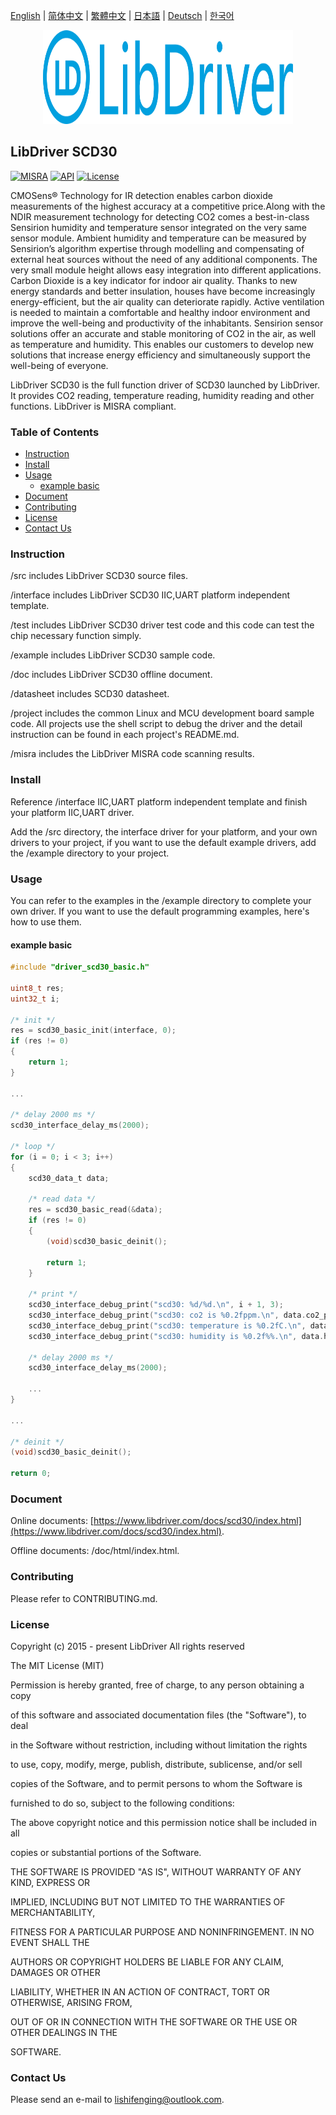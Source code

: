 [English](/README.md) | [ 简体中文](/README_zh-Hans.md) | [繁體中文](/README_zh-Hant.md) | [日本語](/README_ja.md) | [Deutsch](/README_de.md) | [한국어](/README_ko.md)

<div align=center>
<img src="/doc/image/logo.svg" width="400" height="150"/>
</div>

## LibDriver SCD30

[![MISRA](https://img.shields.io/badge/misra-compliant-brightgreen.svg)](/misra/README.md) [![API](https://img.shields.io/badge/api-reference-blue.svg)](https://www.libdriver.com/docs/scd30/index.html) [![License](https://img.shields.io/badge/license-MIT-brightgreen.svg)](/LICENSE)

CMOSens® Technology for IR detection enables carbon dioxide measurements of the highest accuracy at a competitive price.Along with the NDIR measurement technology for detecting CO2 comes a best-in-class Sensirion humidity and temperature sensor integrated on the very same sensor module. Ambient humidity and temperature can be measured by Sensirion’s algorithm expertise through modelling and compensating of external heat sources without the need of any additional components. The very small module height allows easy integration into different applications. Carbon Dioxide is a key indicator for indoor air quality. Thanks to new energy standards and better insulation, houses have become increasingly energy-efficient, but the air quality can deteriorate rapidly. Active ventilation is needed to maintain a comfortable and healthy indoor environment and improve the well-being and productivity of the inhabitants. Sensirion sensor solutions offer an accurate and stable monitoring of CO2 in the air, as well as temperature and humidity. This enables our customers to develop new solutions that increase energy efficiency and simultaneously support the well-being of everyone.

LibDriver SCD30 is the full function driver of SCD30 launched by LibDriver. It provides CO2 reading, temperature reading, humidity reading and other functions. LibDriver is MISRA compliant.

### Table of Contents

  - [Instruction](#Instruction)
  - [Install](#Install)
  - [Usage](#Usage)
    - [example basic](#example-basic)
  - [Document](#Document)
  - [Contributing](#Contributing)
  - [License](#License)
  - [Contact Us](#Contact-Us)

### Instruction

/src includes LibDriver SCD30 source files.

/interface includes LibDriver SCD30 IIC,UART platform independent template.

/test includes LibDriver SCD30 driver test code and this code can test the chip necessary function simply.

/example includes LibDriver SCD30 sample code.

/doc includes LibDriver SCD30 offline document.

/datasheet includes SCD30 datasheet.

/project includes the common Linux and MCU development board sample code. All projects use the shell script to debug the driver and the detail instruction can be found in each project's README.md.

/misra includes the LibDriver MISRA code scanning results.

### Install

Reference /interface IIC,UART platform independent template and finish your platform IIC,UART driver. 

Add the /src directory, the interface driver for your platform, and your own drivers to your project, if you want to use the default example drivers, add the /example directory to your project.

### Usage

You can refer to the examples in the /example directory to complete your own driver. If you want to use the default programming examples, here's how to use them.

#### example basic

```C
#include "driver_scd30_basic.h"

uint8_t res;
uint32_t i;

/* init */
res = scd30_basic_init(interface, 0);
if (res != 0)
{
    return 1;
}

...
    
/* delay 2000 ms */
scd30_interface_delay_ms(2000);

/* loop */
for (i = 0; i < 3; i++)
{
    scd30_data_t data;

    /* read data */
    res = scd30_basic_read(&data);
    if (res != 0)
    {
        (void)scd30_basic_deinit();

        return 1;
    }

    /* print */
    scd30_interface_debug_print("scd30: %d/%d.\n", i + 1, 3);
    scd30_interface_debug_print("scd30: co2 is %0.2fppm.\n", data.co2_ppm);
    scd30_interface_debug_print("scd30: temperature is %0.2fC.\n", data.temperature_deg);
    scd30_interface_debug_print("scd30: humidity is %0.2f%%.\n", data.humidity_percent);

    /* delay 2000 ms */
    scd30_interface_delay_ms(2000);
    
    ...
}

...
    
/* deinit */
(void)scd30_basic_deinit();

return 0;
```

### Document

Online documents: [https://www.libdriver.com/docs/scd30/index.html](https://www.libdriver.com/docs/scd30/index.html).

Offline documents: /doc/html/index.html.

### Contributing

Please refer to CONTRIBUTING.md.

### License

Copyright (c) 2015 - present LibDriver All rights reserved



The MIT License (MIT) 



Permission is hereby granted, free of charge, to any person obtaining a copy

of this software and associated documentation files (the "Software"), to deal

in the Software without restriction, including without limitation the rights

to use, copy, modify, merge, publish, distribute, sublicense, and/or sell

copies of the Software, and to permit persons to whom the Software is

furnished to do so, subject to the following conditions: 



The above copyright notice and this permission notice shall be included in all

copies or substantial portions of the Software. 



THE SOFTWARE IS PROVIDED "AS IS", WITHOUT WARRANTY OF ANY KIND, EXPRESS OR

IMPLIED, INCLUDING BUT NOT LIMITED TO THE WARRANTIES OF MERCHANTABILITY,

FITNESS FOR A PARTICULAR PURPOSE AND NONINFRINGEMENT. IN NO EVENT SHALL THE

AUTHORS OR COPYRIGHT HOLDERS BE LIABLE FOR ANY CLAIM, DAMAGES OR OTHER

LIABILITY, WHETHER IN AN ACTION OF CONTRACT, TORT OR OTHERWISE, ARISING FROM,

OUT OF OR IN CONNECTION WITH THE SOFTWARE OR THE USE OR OTHER DEALINGS IN THE

SOFTWARE. 

### Contact Us

Please send an e-mail to lishifenging@outlook.com.